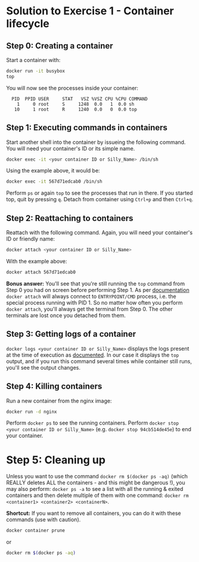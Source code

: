 # Solution to Exercise 1 - Container lifecycle

## Step 0: Creating a container

Start a container with:

```bash
docker run -it busybox
top
```

You will now see the processes inside your container:

```
  PID  PPID USER     STAT   VSZ %VSZ CPU %CPU COMMAND
    1     0 root     S     1248  0.0   1  0.0 sh
   10     1 root     R     1240  0.0   0  0.0 top
```

## Step 1: Executing commands in containers

Start another shell into the container by issueing the following command. You will need your container's ID or its simple name.

```bash
docker exec -it <your container ID or Silly_Name> /bin/sh
```

Using the example above, it would be:

```bash
docker exec -it 567d71edcab0 /bin/sh
```

Perform `ps` or again `top` to see the processes that run in there.
If you started top, quit by pressing `q`. Detach from container using `Ctrl+p` and then `Ctrl+q`.

## Step 2: Reattaching to containers

Reattach with the following command. Again, you will need your container's ID or friendly name:

```bash
docker attach <your container ID or Silly_Name>
```

With the example above:

```bash
docker attach 567d71edcab0
```

**Bonus answer:** You'll see that you're still running the `top` command from Step 0 you had on screen before performing Step 1.
As per [documentation](https://docs.docker.com/engine/reference/commandline/attach/) `docker attach` will always connect to `ENTRYPOINT/CMD` process, i.e. the special process running with PID 1. So no matter how often you perform `docker attach`, you'll always get the terminal from Step 0.  The other terminals are lost once you detached from them.

## Step 3: Getting logs of a container

`docker logs <your container ID or Silly_Name>`  displays the logs present at the time of execution as [documented](https://docs.docker.com/engine/reference/commandline/logs/). In our case it displays the `top` output, and if you run this command several times while container still runs, you'll see the output changes.

## Step 4: Killing containers

Run a new container from the nginx image:

```bash
docker run -d nginx
```

Perform `docker ps` to see the running containers.
Perform `docker stop <your container ID or Silly_Name>` (e.g. `docker stop 94cb514de45e`) to end your container.

# Step 5: Cleaning up

Unless you want to use the command `docker rm $(docker ps -aq)` (which REALLY deletes ALL the containers - and this might be dangerous !), you may also perform: `docker ps -a` to see a list with all the running & exited containers and then delete multiple of them with one command: `docker rm <container1> <container2> <containerN>`.

**Shortcut:** If you want to remove all containers, you can do it with these commands (use with caution).

```bash
docker container prune
```

or

```bash
docker rm $(docker ps -aq)
```
